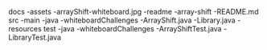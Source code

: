 docs
  -assets
    -arrayShift-whiteboard.jpg
  -readme
    -array-shift
      -README.md
src
  -main
    -java
      -whiteboardChallenges
      -ArrayShift.java
      -Library.java
      -resources
test
  -java
    -whiteboardChallenges
      -ArrayShiftTest.java
      -LibraryTest.java

